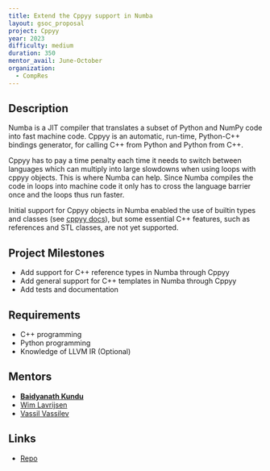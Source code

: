 ```yaml
---
title: Extend the Cppyy support in Numba
layout: gsoc_proposal
project: Cppyy
year: 2023
difficulty: medium
duration: 350
mentor_avail: June-October
organization:
  - CompRes
---
```


## Description

Numba is a JIT compiler that translates a subset of Python and NumPy code into
fast machine code. Cppyy is an automatic, run-time, Python-C++ bindings
generator, for calling C++ from Python and Python from C++.

Cppyy has to pay a time penalty each time it needs to switch between languages
which can multiply into large slowdowns when using loops with cppyy objects.
This is where Numba can help. Since Numba compiles the code in loops into
machine code it only has to cross the language barrier once and the loops thus
run faster.

Initial support for Cppyy objects in Numba enabled the use of builtin types and
classes (see [cppyy docs](https://cppyy.readthedocs.io/en/latest/numba.html)),
but some essential C++ features, such as references and STL classes, are not yet
supported.

## Project Milestones

- Add support for C++ reference types in Numba through Cppyy
- Add general support for C++ templates in Numba through Cppyy
- Add tests and documentation

## Requirements

- C++ programming
- Python programming
- Knowledge of LLVM IR (Optional)

## Mentors

- **[Baidyanath Kundu](mailto:baidyanath.kundu@cern.ch)**
- [Wim Lavrijsen](mailto:wlavrijsen@lbl.gov)
- [Vassil Vassilev](mailto:vvasilev@cern.ch)

## Links

- [Repo](https://github.com/wlav/cppyy)
